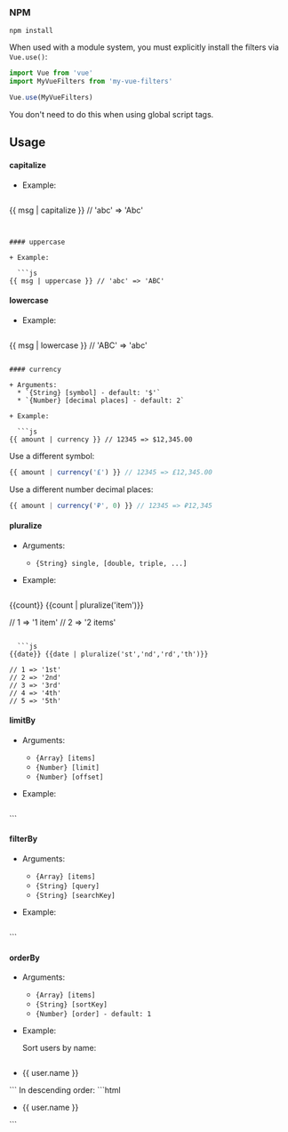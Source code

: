 
### NPM

```
npm install
```
When used with a module system, you must explicitly install the filters via `Vue.use()`:
```js
import Vue from 'vue'
import MyVueFilters from 'my-vue-filters'

Vue.use(MyVueFilters)
```
You don't need to do this when using global script tags.

## Usage

#### capitalize

+ Example:

  ```js
{{ msg | capitalize }} // 'abc' => 'Abc'
```


#### uppercase

+ Example:

  ```js
{{ msg | uppercase }} // 'abc' => 'ABC'
```

#### lowercase

+ Example:

  ```js
{{ msg | lowercase }} // 'ABC' => 'abc'
```

#### currency

+ Arguments:
  * `{String} [symbol] - default: '$'`
  * `{Number} [decimal places] - default: 2`

+ Example:

  ```js
{{ amount | currency }} // 12345 => $12,345.00
```
Use a different symbol:
  ```js
{{ amount | currency('£') }} // 12345 => £12,345.00
```
Use a different number decimal places:
  ```js
{{ amount | currency('₽', 0) }} // 12345 => ₽12,345
```

#### pluralize

+ Arguments:
  * `{String} single, [double, triple, ...]`

+ Example:

  ```js
{{count}} {{count | pluralize('item')}} 

// 1 => '1 item'
// 2 => '2 items'
```

  ```js
{{date}} {{date | pluralize('st','nd','rd','th')}} 

// 1 => '1st'
// 2 => '2nd'
// 3 => '3rd'
// 4 => '4th'
// 5 => '5th'
```

#### limitBy

+ Arguments:
  * `{Array} [items]`
  * `{Number} [limit]`
  * `{Number} [offset]`

+ Example:

  ```html
<!-- only display first 10 items -->
<div v-for="item in limitBy(items, 10)"></div>
<!-- display items 5 to 15 -->
<div v-for="item in limitBy(items, 10, 5)"></div>
```

#### filterBy

+ Arguments:
  * `{Array} [items]`
  * `{String} [query]`
  * `{String} [searchKey]`

+ Example:

  ```html
<!-- only items that contain the target string "hello" will be displayed -->
<div v-for="item in filterBy(items, 'hello')">
<!-- the filter will only search for "Jack" in the name field of each user object -->
<div v-for="user in filterBy(users, 'Jack', 'name')">
<!-- the filter will only search for "Bonnie" in the name or age fields of each user object -->
<div v-for="user in filterBy(users, 'Bonnie', 'name', 'age')">
```

#### orderBy

+ Arguments:
  * `{Array} [items]`
  * `{String} [sortKey]`
  * `{Number} [order] - default: 1`

+ Example:

  Sort users by name:
  ```html
<ul>
  <li v-for="user in orderBy(users, 'name')">
    {{ user.name }}
  </li>
</ul>
```
  In descending order:
  ```html
<ul>
  <li v-for="user in orderBy(users, 'name', -1)">
    {{ user.name }}
  </li>
</ul>
```

